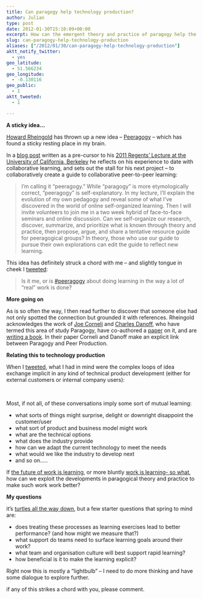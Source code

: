 ```yaml
---
title: Can paragogy help technology production?
author: Julian
type: post
date: 2012-01-30T15:10:09+00:00
excerpt: How can the emergent theory and practice of paragogy help the product development process?
slug: can-paragogy-help-technology-production 
aliases: ["/2012/01/30/can-paragogy-help-technology-production"]
aktt_notify_twitter:
  - yes
geo_latitude:
  - 51.566234
geo_longitude:
  - -0.130116
geo_public:
  - 1
aktt_tweeted:
  - 1

---
```

**A sticky idea&#8230;**

[Howard Rheingold][1] has thrown up a new idea – [Peeragogy][2] – which has found a sticky resting place in my brain.

In a [blog post][3] written as a pre-cursor to his [2011 Regents’ Lecture at the University of California, Berkeley][4] he reflects on his experience to date with collaborative learning, and sets out the stall for his next project – to collaboratively create a guide to collaborative peer-to-peer learning:

<blockquote cite="https://dmlcentral.net/blog/howard-rheingold/toward-peeragogy">
  <p>
    I&#8217;m calling it &#8220;peeragogy.&#8221; While &#8220;paragogy&#8221; is more etymologically correct, &#8220;peeragogy&#8221; is self-explanatory. In my lecture, I&#8217;ll explain the evolution of my own pedagogy and reveal some of what I&#8217;ve discovered in the world of online self-organized learning. Then I will invite volunteers to join me in a two week hybrid of face-to-face seminars and online discussion. Can we self-organize our research, discover, summarize, and prioritize what is known through theory and practice, then propose, argue, and share a tentative resource guide for peeragogical groups? In theory, those who use our guide to pursue their own explorations can edit the guide to reflect new learning.
  </p>
</blockquote>

This idea has definitely struck a chord with me – and slightly tongue in cheek I [tweeted][5]:

<blockquote cite="https://twitter.com/#!/Synesthesia/status/162805877710143488">
  <p>
    Is it me, or is <a href="https://twitter.com/#!/search?q=%23peeragogy">#peeragogy</a> about doing learning in the way a lot of &#8220;real&#8221; work is done?
  </p>
</blockquote>

**More going on**

As is so often the way, I then read further to discover that someone else had not only spotted the connection but grounded it with references. Rheingold acknowledges the work of [Joe Corneli][6] and [Charles Danoff][7], who have termed this area of study Paragogy, have co-authored a [paper][8] on it, and are [writing a book][9]. In their paper Corneli and Danoff make an explicit link between Paragogy and Peer Production.

**Relating this to technology production**

When I [tweeted][5], what I had in mind were the complex loops of idea exchange implicit in any kind of technical product development (either for external customers or internal company users):

&nbsp;
  


<div id="creately-container-gy1jxwd72-VzEoUElf2ZSTXW0IQ3mzpbBcn7M=">
</div>



Most, if not all, of these conversations imply some sort of mutual learning:

  * what sorts of things might surprise, delight or downright disappoint the customer/user
  * what sort of product and business model might work
  * what are the technical options
  * what does the industry provide
  * how can we adapt the current technology to meet the needs
  * what would we like the industry to develop next
  * and so on…..

If [the future of work is learning][10], or more bluntly [work is learning- so what][11], how can we exploit the developments in paragogical theory and practice to make such work work better?

**My questions**

it’s [turtles all the way down][12], but a few starter questions that spring to mind are:

  * does treating these processes as learning exercises lead to better performance? (and how might we measure that?)
  * what support do teams need to surface learning goals around their work?
  * what team and organisation culture will best support rapid learning?
  * how beneficial is it to make the learning explicit?

Right now this is mostly a “lightbulb” – I need to do more thinking and have some dialogue to explore further.

if any of this strikes a chord with you, please comment.

<div class="zemanta-pixie" style="margin-top: 10px; height: 15px;">
  <img class="zemanta-pixie-img" style="border: none; float: right;" src="https://img.zemanta.com/pixy.gif?x-id=d0c617e7-0be2-4439-bfc3-b3dad1250ca9" alt="" />
</div>

 [1]: https://www.rheingold.com/
 [2]: https://socialmediaclassroom.com/host/peeragogy/
 [3]: https://dmlcentral.net/blog/howard-rheingold/toward-peeragogy
 [4]: https://vimeo.com/35685124
 [5]: https://twitter.com/#!/Synesthesia/status/162805877710143488
 [6]: https://metameso.org/~joe/
 [7]: https://mr.danoff.org/
 [8]: https://metameso.org/~joe/docs/paragogy-final.pdf
 [9]: https://paragogy.net/
 [10]: https://socialenterprisetoday.com/blog/posts/The-Future-of-Work-Is-Learning/
 [11]: https://www.jarche.com/2010/10/work-is-learning-so-what/
 [12]: https://en.wikipedia.org/wiki/Turtles_all_the_way_down